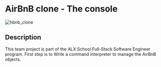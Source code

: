 # AirBnB clone - The console

![hbnb_clone](https://user-images.githubusercontent.com/101478509/187341550-b4c53188-a061-4634-84e5-2bb00786c154.png)

## Description

This team project is part of the ALX School Full-Stack Software Engineer program.
First step is to Write a command interpreter to manage the AirBnB objects.
